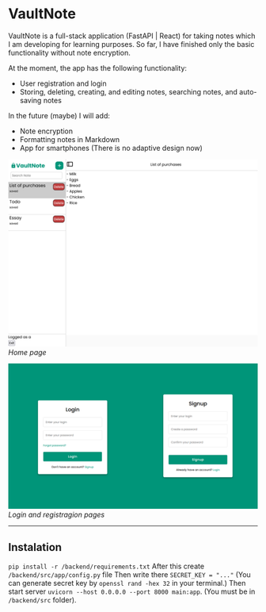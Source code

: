 # VaultNote
VaultNote is a full-stack application (FastAPI | React) for taking notes which I am developing for learning purposes.
So far, I have finished only the basic functionality without note encryption.

At the moment, the app has the following functionality:
- User registration and login
- Storing, deleting, creating, and editing notes, searching notes, and auto-saving notes

In the future (maybe) I will add:
- Note encryption
- Formatting notes in Markdown
- App for smartphones (There is no adaptive design now)

![Home page](https://raw.githubusercontent.com/7eliassen/VaultNote/refs/heads/master/docs/homepage.png)
*Home page*

![Login and registration pages](https://raw.githubusercontent.com/7eliassen/VaultNote/refs/heads/master/docs/login_page.png)
*Login and registragion pages*

---
## Instalation
`pip install -r /backend/requirements.txt`
After this create `/backend/src/app/config.py` file
Then write there `SECRET_KEY = "..."` (You can generate secret key by `openssl rand -hex 32` in your terminal.)
Then start server `uvicorn --host 0.0.0.0 --port 8000 main:app`. (You must be in `/backend/src` folder).


